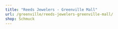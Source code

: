 ```yaml
---
title: "Reeds Jewelers - Greenville Mall"
url: /greenville/reeds-jewelers-greenville-mall/
shop: Schmuck
---
```

